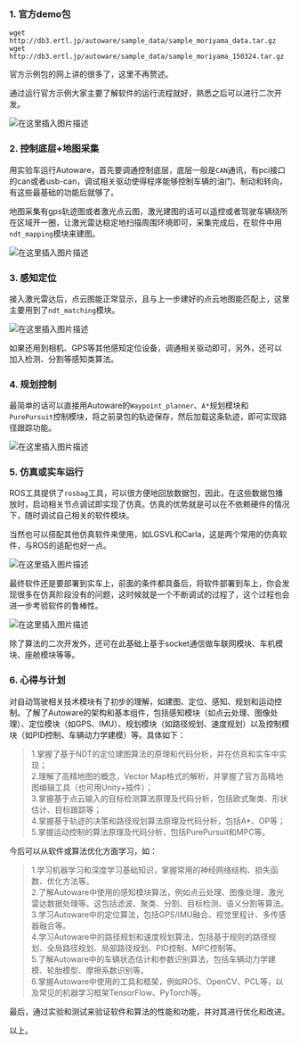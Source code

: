 ### 1. 官方demo包



```
wget http://db3.ertl.jp/autoware/sample_data/sample_moriyama_data.tar.gz
wget http://db3.ertl.jp/autoware/sample_data/sample_moriyama_150324.tar.gz

```

官方示例包的网上讲的很多了，这里不再赘述。


通过运行官方示例大家主要了解软件的运行流程就好，熟悉之后可以进行二次开发。


![在这里插入图片描述](https://img-blog.csdnimg.cn/6620200a1915426193f14e4d0b2bc222.png)


### 2. 控制底层+地图采集


用实验车运行Autoware，首先要调通控制底层，底层一般是`CAN`通讯，有pci接口的can或者usb-can，调试相关驱动使得程序能够控制车辆的油门、制动和转向，有这些最基础的功能后就够了。


地图采集有gps轨迹图或者激光点云图，激光建图的话可以遥控或者驾驶车辆绕所在区域开一圈，让激光雷达稳定地扫描周围环境即可，采集完成后，在软件中用`ndt_mapping`模块来建图。


![在这里插入图片描述](https://img-blog.csdnimg.cn/611ce6c3bbbe42c5afa8ed7cc51282cf.png)


### 3. 感知定位


接入激光雷达后，点云图能正常显示，且与上一步建好的点云地图能匹配上，这里主要用到了`ndt_matching`模块。


![在这里插入图片描述](https://img-blog.csdnimg.cn/5806a541f24b49e29ec15583f7d94abb.png)


如果还用到相机、GPS等其他感知定位设备，调通相关驱动即可，另外，还可以加入检测、分割等感知类算法。


### 4. 规划控制


最简单的话可以直接用Autoware的`Waypoint_planner`、`A*`规划模块和`PurePursuit`控制模块，将之前录包的轨迹保存，然后加载这条轨迹，即可实现路径跟踪功能。


![在这里插入图片描述](https://img-blog.csdnimg.cn/ddb06733284c4beebce6c4367fc564ad.png)


### 5. 仿真或实车运行


ROS工具提供了`rosbag`工具，可以很方便地回放数据包，因此，在这些数据包播放时，启动相关节点调试即实现了仿真。仿真的优势就是可以在不依赖硬件的情况下，随时调试自己相关的软件模块。


当然也可以搭配其他仿真软件来使用，如LGSVL和Carla，这是两个常用的仿真软件，与ROS的适配也好一点。


![在这里插入图片描述](https://img-blog.csdnimg.cn/7ee1520a2f3d4668ab44bf7c85002550.png)


最终软件还是要部署到实车上，前面的条件都具备后，将软件部署到车上，你会发现很多在仿真阶段没有的问题，这时候就是一个不断调试的过程了，这个过程也会进一步考验软件的鲁棒性。


![在这里插入图片描述](https://img-blog.csdnimg.cn/3cef739a7a134d0d8cc3b7a30bd2e3cf.png)


除了算法的二次开发外，还可在此基础上基于socket通信做车联网模块、车机模块、座舱模块等等。


### 6. 心得与计划


对自动驾驶相关技术模块有了初步的理解，如建图、定位、感知、规划和运动控制。了解了Autoware的架构和基本组件，包括感知模块（如点云处理、图像处理）、定位模块（如GPS、IMU）、规划模块（如路径规划、速度规划）以及控制模块（如PID控制、车辆动力学建模）等。具体如下：



> 
> 1.掌握了基于NDT的定位建图算法的原理和代码分析，并在仿真和实车中实现；  
>  2.理解了高精地图的概念，Vector Map格式的解析，并掌握了官方高精地图编辑工具（也可用Unity+插件）；  
>  3.掌握基于点云输入的目标检测算法原理及代码分析，包括欧式聚类、形状估计、目标跟踪等；  
>  4.掌握基于轨迹的决策和路径规划算法原理及代码分析，包括A*、OP等；  
>  5.掌握运动控制的算法原理及代码分析，包括PurePursuit和MPC等。
> 
> 
> 


今后可以从软件或算法优化方面学习，如：



> 
> 1.学习机器学习和深度学习基础知识，掌握常用的神经网络结构、损失函数、优化方法等。  
>  2.了解Autoware中使用的感知模块算法，例如点云处理、图像处理、激光雷达数据处理等。这包括滤波、聚类、分割、目标检测、语义分割等算法。  
>  3.学习Autoware中的定位算法，包括GPS/IMU融合、视觉里程计、多传感器融合等。  
>  4.学习Autoware中的路径规划和速度规划算法，包括基于规则的路径规划、全局路径规划、局部路径规划、PID控制、MPC控制等。  
>  5.了解Autoware中的车辆状态估计和参数识别算法，包括车辆动力学建模、轮胎模型、摩擦系数识别等。  
>  6.掌握Autoware中使用的工具和框架，例如ROS、OpenCV、PCL等，以及常见的机器学习框架TensorFlow、PyTorch等。
> 
> 
> 


最后，通过实验和测试来验证软件和算法的性能和功能，并对其进行优化和改进。


以上。





